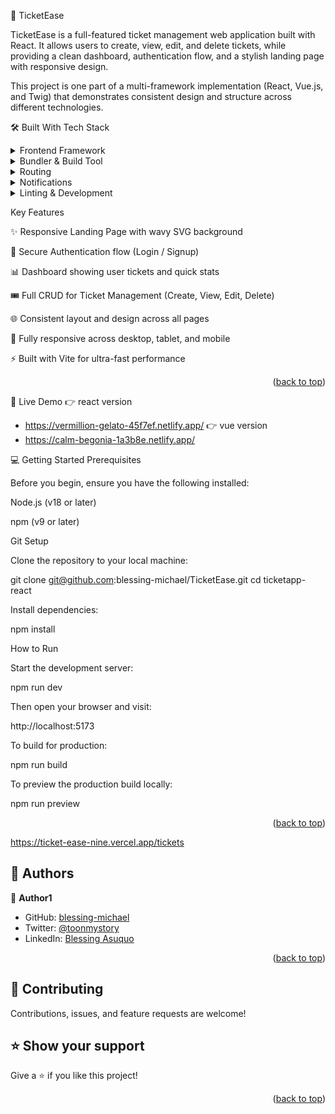 📖 TicketEase <a name="ticketease"></a>

TicketEase is a full-featured ticket management web application built with React.
It allows users to create, view, edit, and delete tickets, while providing a clean dashboard, authentication flow, and a stylish landing page with responsive design.

This project is one part of a multi-framework implementation (React, Vue.js, and Twig) that demonstrates consistent design and structure across different technologies.

🛠 Built With <a name="built-with"></a>
Tech Stack <a name="tech-stack"></a>
<details> <summary>Frontend Framework</summary> <ul> <li><a href="https://react.dev/">React</a> — JavaScript library for building user interfaces</li> </ul> </details> <details> <summary>Bundler & Build Tool</summary> <ul> <li><a href="https://vitejs.dev/">Vite</a> — Fast build tool and dev server</li> </ul> </details> <details> <summary>Routing</summary> <ul> <li><a href="https://reactrouter.com/">React Router DOM</a> — For managing navigation and routes</li> </ul> </details> <details> <summary>Notifications</summary> <ul> <li><a href="https://fkhadra.github.io/react-toastify/">React Toastify</a> — For showing success/error messages</li> </ul> </details> <details> <summary>Linting & Development</summary> <ul> <li><a href="https://eslint.org/">ESLint</a> — For maintaining clean and consistent code</li> </ul> </details>

Key Features <a name="key-features"></a>

✨ Responsive Landing Page with wavy SVG background

🔐 Secure Authentication flow (Login / Signup)

📊 Dashboard showing user tickets and quick stats

🎟️ Full CRUD for Ticket Management (Create, View, Edit, Delete)

🌐 Consistent layout and design across all pages

📱 Fully responsive across desktop, tablet, and mobile

⚡ Built with Vite for ultra-fast performance

<p align="right">(<a href="#readme-top">back to top</a>)</p>

🚀 Live Demo <a name="live-demo"></a>
👉 react version
- https://vermillion-gelato-45f7ef.netlify.app/
👉 vue version
- https://calm-begonia-1a3b8e.netlify.app/

💻 Getting Started <a name="getting-started"></a>
Prerequisites

Before you begin, ensure you have the following installed:

Node.js (v18 or later)

npm (v9 or later)

Git
Setup

Clone the repository to your local machine:

git clone git@github.com:blessing-michael/TicketEase.git
cd ticketapp-react


Install dependencies:

npm install

How to Run

Start the development server:

npm run dev


Then open your browser and visit:

http://localhost:5173


To build for production:

npm run build


To preview the production build locally:

npm run preview

<p align="right">(<a href="#readme-top">back to top</a>)</p>

https://ticket-ease-nine.vercel.app/tickets

## 👥 Authors <a name="authors"></a>

👤 **Author1**

- GitHub: [blessing-michael](https://github.com/blessing-michael)
- Twitter: [@toonmystory](https://twitter.com/toonmystory)
- LinkedIn: [Blessing Asuquo](https://www.linkedin.com/in/blessing-asuquo-4509981a2/)

<p align="right">(<a href="#readme-top">back to top</a>)</p>


## 🤝 Contributing <a name="contributing"></a>

Contributions, issues, and feature requests are welcome!
## ⭐️ Show your support <a name="support"></a>

Give a ⭐️ if you like this project!

<p align="right">(<a href="#readme-top">back to top</a>)</p>